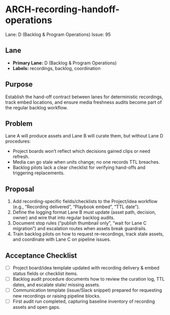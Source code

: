 # ARCH-recording-handoff-operations

Lane: D (Backlog & Program Operations)
Issue: 95

## Lane

- **Primary Lane:** D (Backlog & Program Operations)
- **Labels:** recordings, backlog, coordination

## Purpose

Establish the hand-off contract between lanes for deterministic recordings,
track embed locations, and ensure media freshness audits become part of the
regular backlog workflow.

## Problem

Lane A will produce assets and Lane B will curate them, but without Lane D
procedures:

- Project boards won’t reflect which decisions gained clips or need refresh.
- Media can go stale when units change; no one records TTL breaches.
- Backlog pilots lack a clear checklist for verifying hand-offs and triggering
  replacements.

## Proposal

1. Add recording-specific fields/checklists to the Project/idea workflow (e.g.,
   “Recording delivered”, “Playbook embed”, “TTL date”).
2. Define the logging format Lane B must update (asset path, decision, owner)
   and wire that into regular backlog audits.
3. Document stop rules (“publish thumbnail only”, “wait for Lane C migration”)
   and escalation routes when assets break guardrails.
4. Train backlog pilots on how to request re-recordings, track stale assets, and
   coordinate with Lane C on pipeline issues.

## Acceptance Checklist

- [ ] Project board/idea template updated with recording delivery & embed status
      fields or checklist items.
- [ ] Backlog audit procedure documents how to review the curation log, TTL
      dates, and escalate stale/ missing assets.
- [ ] Communication template (issue/Slack snippet) prepared for requesting new
      recordings or raising pipeline blocks.
- [ ] First audit run completed, capturing baseline inventory of recording
      assets and open gaps.
